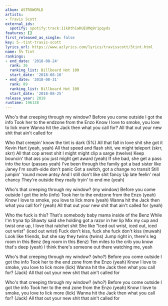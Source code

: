 ```yaml
---
album: ASTROWORLD
artists:
- Travis Scott
external_ids:
  spotify: spotify:track:11kDth1aKUEUMq9r1pqyds
features: []
first_released_as_single: false
key: 5--tint-travis-scott
lyrics_url: https://www.azlyrics.com/lyrics/travisscott/5tint.html
name: 5% Tint
rankings:
- end_date: '2018-08-24'
  rank: 36
  ranking_list: Billboard Hot 100
  start_date: '2018-08-18'
- end_date: '2018-08-31'
  rank: 89
  ranking_list: Billboard Hot 100
  start_date: '2018-08-25'
release_year: 2018
runtime: 196138
---
```

Who's that creeping through my window?
Before you come outside I got the info
Took her to the endzone from the Enzo
Know I love to smoke, you love to lick more
Wanna hit the Jack then what you call for?
All that out your new shit that ain't called for

Who that creepin' know the tint is dark (5%)
All that fall in love shit she got it Kevin Hart (yeah, yeah)
All that speed and flash shit, we might teleport (skrr, skrr)
All that cop arrest shit I might might clip a sarge (twelve)
Keep bouncin' that ass you just might get award (yeah)
If she bad, she get a pass into the tour (passes yeah)
I've been through the family got a bad sister like Janey
I'm south-side don't panic
Got a switch, got a change no transit
Still jumpin' 'round move antsy
And I still don't like shit fancy
Up late feelin' real chancy
They're outside they really tryin' to end me (yeah)

Who's that creeping through my window? (my window)
Before you come outside I got the info (info)
Took her to the endzone from the Enzo (yeah)
Know I love to smoke, you love to lick more (yeah)
Wanna hit the Jack then what you call for? (yeah)
All that out your new shit that ain't called for (yeah)

Who the fuck is this?
That's somebody baby mama inside of the Benz
While I'm tryna tip
Shawty said she holding got a razor in her lip
Mix my cup and twist one up, I love that ratchet shit
She like "Iced out wrist, iced out, iced out wrist" (iced out wrist)
Fuck don't kiss, fuck she fuck don't kiss (muwah)
Look like friends, but she say they twins (twins)
Jump right in, there's leg room in this Benz (leg room in this Benz)
Ten miles to the crib you know that's deep (yeah)
I think there's someone out there watching me, yeah

Who's that creeping through my window? (who?)
Before you come outside I got the info
Took her to the end zone from the Enzo (yeah)
Know I love to smoke, you love to lick more (lick)
Wanna hit the Jack then what you call for? (Jack)
All that out your new shit that ain't called for

Who's that creeping through my window? (who?)
Before you come outside I got the info
Took her to the end zone from the Enzo (yeah)
Know I love to smoke, you love to lick more (lick)
Wanna hit the Jack then what you call for? (Jack)
All that out your new shit that ain't called for
